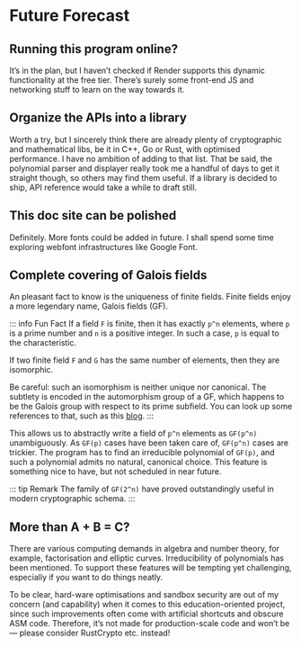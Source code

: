 # Future Forecast

## Running this program online?

It’s in the plan, but I haven’t checked if Render supports this dynamic functionality at the free tier. There’s 
surely some front-end JS and networking stuff to learn on the way towards it.

## Organize the APIs into a library

Worth a try, but I sincerely think there are already plenty of cryptographic and mathematical libs, be it in C++, Go or Rust, with optimised performance. I have no ambition of adding to that list. That be said, the polynomial parser and displayer really took me a handful of days to get it straight though, so others may find them useful. If a library is decided to ship, API reference would take a while to draft still.

## This doc site can be polished

Definitely. More fonts could be added in future. I shall spend some time exploring webfont infrastructures like
Google Font. 

## Complete covering of Galois fields
An pleasant fact to know is the uniqueness of finite fields. Finite fields enjoy a more legendary name, Galois fields (GF). 

::: info Fun Fact
If a field `F` is finite, then it has exactly `p^n` elements, where `p` is a prime number and `n` is a positive integer. In such a case, `p` is equal to the characteristic.

If two finite field `F` and `G` has the same number of elements, then they are isomorphic. 

Be careful: such an isomorphism is neither unique nor canonical. The subtlety is encoded in the automorphism group of a GF, which happens to be the Galois group with respect to its prime subfield. You can look up some references to that, such as this [blog](https://ysharifi.wordpress.com/2022/06/20/automorphisms-of-finite-fields/).
:::

This allows us to abstractly write a field of `p^n` elements as `GF(p^n)` unambiguously. As `GF(p)` cases have been taken care of, `GF(p^n)` cases are trickier. The program has to find an irreducible polynomial of `GF(p)`, and such a polynomial admits no natural, canonical choice. This feature is something nice to have, but not scheduled in near future. 

::: tip Remark
The family of `GF(2^n)` have proved outstandingly useful in modern cryptographic schema.
:::


## More than A + B = C?

There are various computing demands in algebra and number theory, for example, factorisation and elliptic curves. Irreducibility of polynomials has been mentioned. To support these features will be tempting yet challenging, especially if you want to do things neatly.

To be clear, hard-ware optimisations and sandbox security are out of my concern (and capability) when it comes to this education-oriented project, since such improvements often come with artificial shortcuts and obscure ASM code. Therefore, it’s not made for production-scale code and won’t be — please consider RustCrypto etc. instead!

